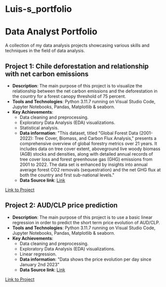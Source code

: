 # Luis-s_portfolio
# Data Analyst Portfolio

A collection of my data analysis projects showcasing various skills and techniques in the field of data analysis.

## Project 1: Chile deforestation and relationship with net carbon emissions

- **Description**: The main purpose of this project is to visualize the relationship between the net carbon emissions and the deforestation in the country for a forest canopy threshold of 75 percent.
- **Tools and Technologies**: Python 3.11.7 running on Visual Studio Code, Jupyter Notebooks, Pandas, Matplotlib & seaborn.
- **Key Achievements**:
  - Data cleaning and preprocessing.
  - Exploratory Data Analysis (EDA) visualizations.
  - Statistical analysis.
  - **Data information**: "This dataset, titled "Global Forest Data (2001-2022): Tree Cover, Biomass, and Carbon Flux Analysis," presents a comprehensive overview of global forestry metrics over 21 years. It includes data on tree cover                                 extent, aboveground live woody biomass (AGB) stocks and densities, along with detailed annual records of tree cover loss and forest greenhouse gas (GHG) emissions from 2001 to 2022. The data set is enhanced by                                insights into annual average forest CO2 removals (sequestration) and the net GHG flux at both the country and first sub-national levels."
  - **Data Source link**: [Link](https://www.kaggle.com/datasets/karnikakapoor/global-forest-data-2001-2022)

[Link to Project](https://github.com/LFMoya01/Luis-s_portfolio/blob/c42681d9fb2a463e30dfe5324dc883e29bc7918d/Deforestation.ipynb)

## Project 2: AUD/CLP price prediction

- **Description**: The main purpose of this project is to use a basic linear regression in order to predict the short term price evolution of AUD/CLP.
- **Tools and Technologies**: Python 3.11.7 running on Visual Studio Code, Jupyter Notebooks, Pandas, Matplotlib & seaborn.
- **Key Achievements**:
  - Data cleaning and preprocessing.
  - Exploratory Data Analysis (EDA) visualizations.
  - Linear regression.
  - **Data information**: "Data shows the price evolution per day since January 2nd 2023"
  - **Data Source link**: [Link]([https://www.kaggle.com/datasets/karnikakapoor/global-forest-data-2001-2022](https://www.investing.com/currencies/aud-clp-historical-data))

[Link to Project](https://github.com/LFMoya01/Luis-s_portfolio/blob/c42681d9fb2a463e30dfe5324dc883e29bc7918d/Deforestation.ipynb)
